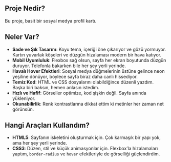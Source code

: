 ## Proje Nedir?
Bu proje, basit bir sosyal medya profil kartı.

## Neler Var?
- **Sade ve Şık Tasarım**: Koyu tema, içeriği öne çıkarıyor ve gözü yormuyor. Kartın yuvarlak köşeleri ve düzgün hizalaması modern bir hava katıyor.
- **Mobil Uyumluluk**: Flexbox sağ olsun, sayfa her ekran boyutunda düzgün duruyor. Telefonla bakarken bile her şey yerli yerinde.
- **Havalı Hover Efektleri**: Sosyal medya düğmelerinin üstüne gelince neon yeşiline dönüyor, böylece sayfa biraz daha canlı hissediyor.
- **Temiz Kod**: HTML ve CSS dosyalarını olabildiğince düzenli yazdım. Başka biri baksın, hemen anlasın istedim.
- **Hızlı ve Hafif**: Görseller optimize, kod şişkin değil. Sayfa anında yükleniyor.
- **Okunabilirlik**: Renk kontrastlarına dikkat ettim ki metinler her zaman net görünsün.

## Hangi Araçları Kullandım?
- **HTML5**: Sayfanın iskeletini oluşturmak için. Çok karmaşık bir yapı yok, ama her şey yerli yerinde.
- **CSS3**: Düzen, stil ve küçük animasyonlar için. Flexbox’la hizalamaları yaptım, `border-radius` ve `hover` efektleriyle de görselliği güçlendirdim.